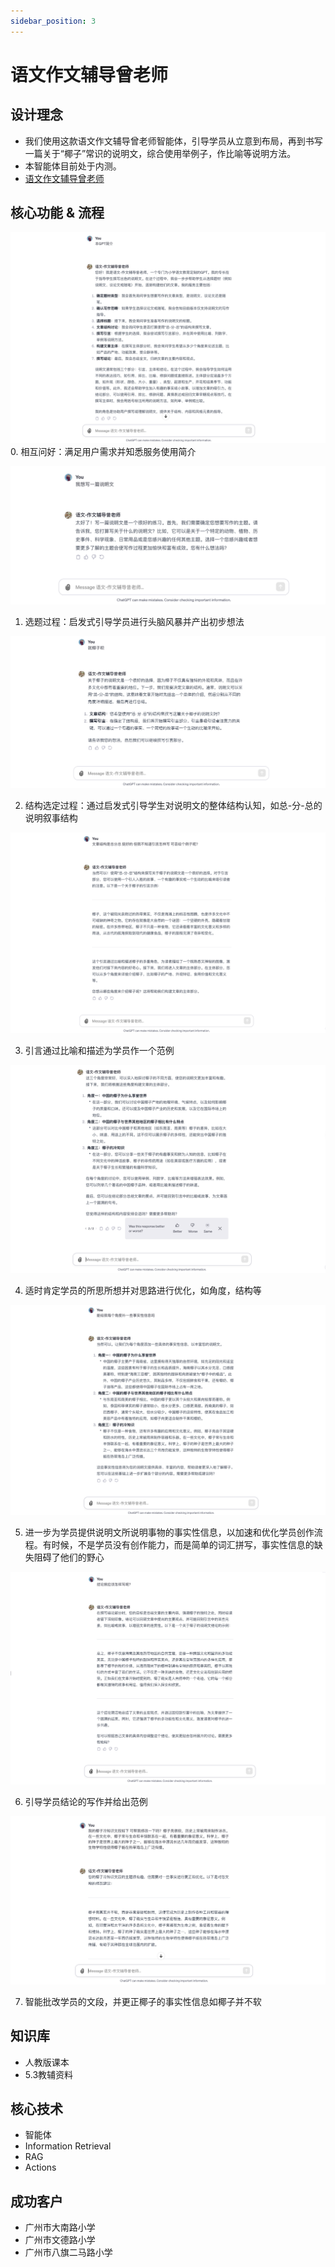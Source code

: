 ```yaml
---
sidebar_position: 3
---
```


# 语文作文辅导曾老师
## 设计理念
* 我们使用这款语文作文辅导曾老师智能体，引导学员从立意到布局，再到书写一篇关于“椰子”常识的说明文，综合使用举例子，作比喻等说明方法。
* 本智能体目前处于内测。
* [语文作文辅导曾老师](https://www.ciciai.com/chat/2715708591620)

## 核心功能 & 流程
![](./img/chinese/step.0.png)
0. 相互问好：满足用户需求并知悉服务使用简介

![](./img/chinese/step.1.png)

1. 选题过程：启发式引导学员进行头脑风暴并产出初步想法

![](./img/chinese/step.2.png)

2. 结构选定过程：通过启发式引导学生对说明文的整体结构认知，如总-分-总的说明叙事结构

![](./img/chinese/step.3.png)

3. 引言通过比喻和描述为学员作一个范例

![](./img/chinese/step.4.png)

4. 适时肯定学员的所思所想并对思路进行优化，如角度，结构等

![](./img/chinese/step.5.png)

5. 进一步为学员提供说明文所说明事物的事实性信息，以加速和优化学员创作流程。有时候，不是学员没有创作能力，而是简单的词汇拼写，事实性信息的缺失阻碍了他们的野心

![](./img/chinese/step.6.png)

6. 引导学员结论的写作并给出范例

![](./img/chinese/step.7.png)

7. 智能批改学员的文段，并更正椰子的事实性信息如椰子并不软

## 知识库
* 人教版课本
* 5.3教辅资料

## 核心技术
* 智能体
* Information Retrieval
* RAG
* Actions

## 成功客户
* 广州市大南路小学
* 广州市文德路小学
* 广州市八旗二马路小学